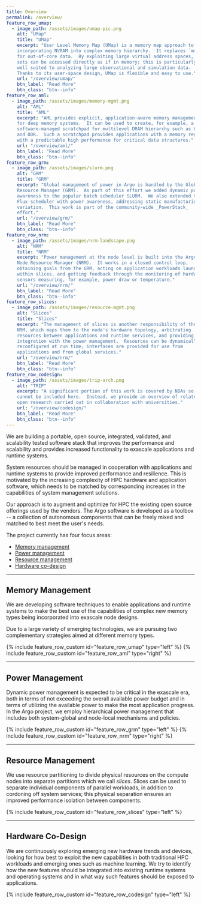 ```yaml
---
title: Overview
permalink: /overview/
feature_row_umap:
  - image_path: /assets/images/umap-pic.png
    alt: "UMap"
    title: "UMap"
    excerpt: "User Level Memory Map (UMap) is a memory map approach to
    incorporating NVRAM into complex memory hierarchy.  It replaces `mmap`
    for out-of-core data.  By exploiting large virtual address spaces, data
    sets can be accessed directly as if in memory; this is particularly
    well suited to analyzing large observational and simulation data.
    Thanks to its user-space design, UMap is flexible and easy to use."
    url: "/overview/umap/"
    btn_label: "Read More"
    btn_class: "btn--info"
feature_row_aml:
  - image_path: /assets/images/memory-mgmt.png
    alt: "AML"
    title: "AML"
    excerpt: "AML provides explicit, application-aware memory management
    for deep memory systems.  It can be used to create, for example, a
    software-managed scratchpad for multilevel DRAM hierarchy such as HBM
    and DDR.  Such a scratchpad provides applications with a memory region
    with a predictable high performance for critical data structures."
    url: "/overview/aml/"
    btn_label: "Read More"
    btn_class: "btn--info"
feature_row_grm:
  - image_path: /assets/images/slurm.png
    alt: "GRM"
    title: "GRM"
    excerpt: "Global management of power in Argo is handled by the Global
    Resource Manager (GRM).  As part of this effort we added dynamic power
    awareness to the popular batch scheduler SLURM.  We also extended the
    Flux scheduler with power awareness, addressing static manufacturing
    variation.  This work is part of the community-wide _PowerStack_
    effort."
    url: "/overview/grm/"
    btn_label: "Read More"
    btn_class: "btn--info"
feature_row_nrm:
  - image_path: /assets/images/nrm-landscape.png
    alt: "NRM"
    title: "NRM"
    excerpt: "Power management at the node level is built into the Argo
    Node Resource Manager (NRM).  It works in a closed control loop,
    obtaining goals from the GRM, acting on application workloads launched
    within slices, and getting feedback through the monitoring of hardware
    sensors measuring, for example, power draw or temperature."
    url: "/overview/nrm/"
    btn_label: "Read More"
    btn_class: "btn--info"
feature_row_slices:
  - image_path: /assets/images/resource-mgmt.png
    alt: "Slices"
    title: "Slices"
    excerpt: "The management of slices is another responsibility of the
    NRM, which maps them to the node's hardware topology, arbitrating
    resources between applications and runtime services, and providing
    integration with the power management.  Resources can be dynamically
    reconfigured at run time; interfaces are provided for use from
    applications and from global services."
    url: "/overview/nrm/"
    btn_label: "Read More"
    btn_class: "btn--info"
feature_row_codesign:
  - image_path: /assets/images/trip-arch.png
    alt: "TRIP"
    excerpt: "A significant portion of this work is covered by NDAs so it
    cannot be included here.  Instead, we provide an overview of related
    open research carried out in collaboration with universities."
    url: "/overview/codesign/"
    btn_label: "Read More"
    btn_class: "btn--info"
---
```


<div class="noborder" markdown="1">

We are building a portable, open source, integrated, validated, and
scalability tested software stack that improves the performance and
scalability and provides increased functionality to exascale applications
and runtime systems.

System resources should be managed in cooperation with applications and
runtime systems to provide improved performance and resilience.  This is
motivated by the increasing complexity of HPC hardware and application
software, which needs to be matched by corresponding increases in the
capabilities of system management solutions.

Our approach is to augment and optimize for HPC the existing open source
offerings used by the vendors.  The Argo software is developed as a toolbox
-- a collection of autonomous components that can be freely mixed and
matched to best meet the user's needs.

The project currently has four focus areas:
* [Memory management](#memory-management)
* [Power management](#power-management)
* [Resource management](#resource-management)
* [Hardware co-design](#hardware-co-design)

---

Memory Management
-----------------

We are developing software techniques to enable applications and runtime
systems to make the best use of the capabilities of complex new memory
types being incorporated into exascale node designs.

Due to a large variety of emerging technologies, we are pursuing two
complementary strategies aimed at different memory types.

{% include feature_row_custom id="feature_row_umap" type="left" %}
{% include feature_row_custom id="feature_row_aml" type="right" %}

---

Power Management
----------------

Dynamic power management is expected to be critical in the exascale era,
both in terms of not exceeding the overall available power budget and in
terms of utilizing the available power to make the most application
progress.  In the Argo project, we employ hierarchical power management
that includes both system-global and node-local mechanisms and policies.

{% include feature_row_custom id="feature_row_grm" type="left" %}
{% include feature_row_custom id="feature_row_nrm" type="right" %}

---

Resource Management
-------------------

We use resource partitioning to divide physical resources on the compute
nodes into separate partitions which we call _slices_.  Slices can be used
to separate individual components of parallel workloads, in addition to
cordoning off system services; this physical separation ensures an improved
performance isolation between components.

{% include feature_row_custom id="feature_row_slices" type="left" %}

---

Hardware Co-Design
------------------

We are continuously exploring emerging new hardware trends and devices,
looking for how best to exploit the new capabilities in both traditional
HPC workloads and emerging ones such as machine learning.  We try to
identify how the new features should be integrated into existing runtime
systems and operating systems and in what way such features should be
exposed to applications.

{% include feature_row_custom id="feature_row_codesign" type="left" %}

</div>

